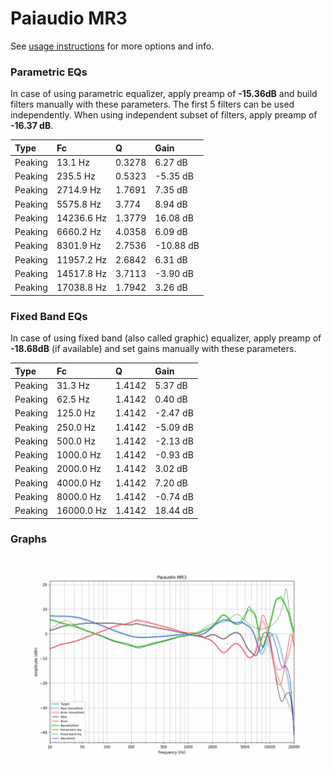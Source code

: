 # Paiaudio MR3
See [usage instructions](https://github.com/jaakkopasanen/AutoEq#usage) for more options and info.

### Parametric EQs
In case of using parametric equalizer, apply preamp of **-15.36dB** and build filters manually
with these parameters. The first 5 filters can be used independently.
When using independent subset of filters, apply preamp of **-16.37 dB**.

| Type    | Fc         |      Q | Gain      |
|:--------|:-----------|:-------|:----------|
| Peaking | 13.1 Hz    | 0.3278 | 6.27 dB   |
| Peaking | 235.5 Hz   | 0.5323 | -5.35 dB  |
| Peaking | 2714.9 Hz  | 1.7691 | 7.35 dB   |
| Peaking | 5575.8 Hz  | 3.774  | 8.94 dB   |
| Peaking | 14236.6 Hz | 1.3779 | 16.08 dB  |
| Peaking | 6660.2 Hz  | 4.0358 | 6.09 dB   |
| Peaking | 8301.9 Hz  | 2.7536 | -10.88 dB |
| Peaking | 11957.2 Hz | 2.6842 | 6.31 dB   |
| Peaking | 14517.8 Hz | 3.7113 | -3.90 dB  |
| Peaking | 17038.8 Hz | 1.7942 | 3.26 dB   |

### Fixed Band EQs
In case of using fixed band (also called graphic) equalizer, apply preamp of **-18.68dB**
(if available) and set gains manually with these parameters.

| Type    | Fc         |      Q | Gain     |
|:--------|:-----------|:-------|:---------|
| Peaking | 31.3 Hz    | 1.4142 | 5.37 dB  |
| Peaking | 62.5 Hz    | 1.4142 | 0.40 dB  |
| Peaking | 125.0 Hz   | 1.4142 | -2.47 dB |
| Peaking | 250.0 Hz   | 1.4142 | -5.09 dB |
| Peaking | 500.0 Hz   | 1.4142 | -2.13 dB |
| Peaking | 1000.0 Hz  | 1.4142 | -0.93 dB |
| Peaking | 2000.0 Hz  | 1.4142 | 3.02 dB  |
| Peaking | 4000.0 Hz  | 1.4142 | 7.20 dB  |
| Peaking | 8000.0 Hz  | 1.4142 | -0.74 dB |
| Peaking | 16000.0 Hz | 1.4142 | 18.44 dB |

### Graphs
![](./Paiaudio%20MR3.png)